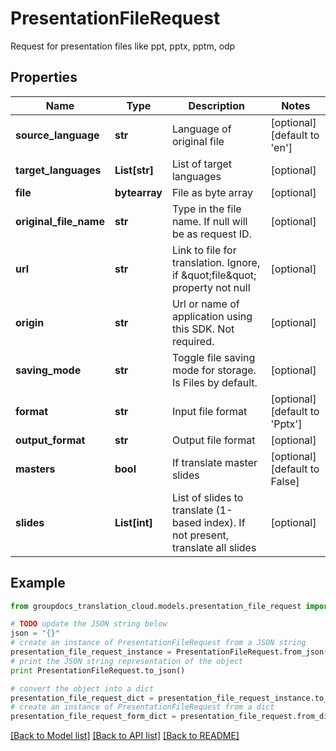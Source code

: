 # PresentationFileRequest

Request for presentation files like ppt, pptx, pptm, odp

## Properties
Name | Type | Description | Notes
------------ | ------------- | ------------- | -------------
**source_language** | **str** | Language of original file | [optional] [default to 'en']
**target_languages** | **List[str]** | List of target languages | [optional] 
**file** | **bytearray** | File as byte array | [optional] 
**original_file_name** | **str** | Type in the file name. If null will be as request ID. | [optional] 
**url** | **str** | Link to file for translation. Ignore, if \&quot;file\&quot; property not null | [optional] 
**origin** | **str** | Url or name of application using this SDK. Not required. | [optional] 
**saving_mode** | **str** | Toggle file saving mode for storage.  Is Files by default. | [optional] 
**format** | **str** | Input file format | [optional] [default to 'Pptx']
**output_format** | **str** | Output file format | [optional] 
**masters** | **bool** | If translate master slides | [optional] [default to False]
**slides** | **List[int]** | List of slides to translate (1-based index). If not present, translate all slides | [optional] 

## Example

```python
from groupdocs_translation_cloud.models.presentation_file_request import PresentationFileRequest

# TODO update the JSON string below
json = "{}"
# create an instance of PresentationFileRequest from a JSON string
presentation_file_request_instance = PresentationFileRequest.from_json(json)
# print the JSON string representation of the object
print PresentationFileRequest.to_json()

# convert the object into a dict
presentation_file_request_dict = presentation_file_request_instance.to_dict()
# create an instance of PresentationFileRequest from a dict
presentation_file_request_form_dict = presentation_file_request.from_dict(presentation_file_request_dict)
```
[[Back to Model list]](../README.md#documentation-for-models) [[Back to API list]](../README.md#documentation-for-api-endpoints) [[Back to README]](../README.md)


